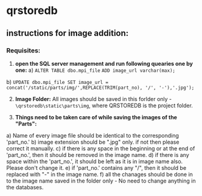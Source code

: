 # qrstoredb
## instructions for image addition:
### Requisites:
1. **open the SQL server management and run following quearies one by one:**
 a) ```ALTER TABLE dbo.mpi_file```
    ```ADD image_url varchar(max);```

b) ```UPDATE dbo.mpi_file SET image_url = concat('/static/parts/img/',REPLACE(TRIM(part_no), '/', '-'),'.jpg');```



2. **Image Folder:**
   All images should be saved in this forlder only - ```\qrstoredb\static\parts\img```, where QRSTOREDB is the project folder.


3. **Things need to be taken care of while saving the images of the "Parts":**

a) Name of every image file should be identical to the corresponding 'part_no.'
b) image extension should be ".jpg" only. if not then please correct it manually.
c) if there is any space in the beginning or at the end of 'part_no.', then it should be removed in the image name.
d) if there is any space within the 'part_no.', it should be left as it is in image name also. Please don't change it.
e) if 'part_no.' contains any "/", then it should be replaced with "-" in the image name.
f) all the chanages should be done in to the image name saved in the folder only - No need to change anything in the databases.